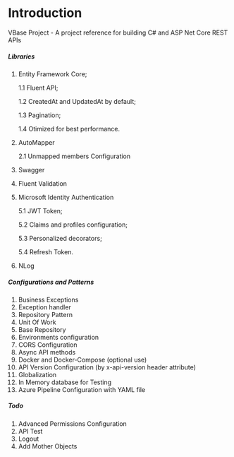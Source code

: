 # Introduction 
VBase Project - A project reference for building C# and ASP Net Core REST APIs

##### Libraries

1.	Entity Framework Core;

	1.1	Fluent API;

	1.2	CreatedAt and UpdatedAt by default;

	1.3 Pagination;

	1.4 Otimized for best performance.

2.  AutoMapper

	2.1	Unmapped members Configuration

3.  Swagger
4.  Fluent Validation
5.  Microsoft Identity Authentication

	5.1	JWT Token;

	5.2 Claims and profiles configuration;

	5.3	Personalized decorators;

	5.4	Refresh Token.

6.	NLog

##### Configurations and Patterns

1.  Business Exceptions
2.  Exception handler
3.  Repository Pattern
4.  Unit Of Work
5.  Base Repository
6.  Environments configuration
7.	CORS Configuration
8.	Async API methods
9.	Docker and Docker-Compose (optional use)
10.	API Version Configuration (by x-api-version header attribute)
11. Globalization
12.	In Memory database for Testing
13.	Azure Pipeline Configuration with YAML file


##### Todo 
1.	Advanced Permissions Configuration
2.	API Test
4.	Logout
5.  Add Mother Objects
